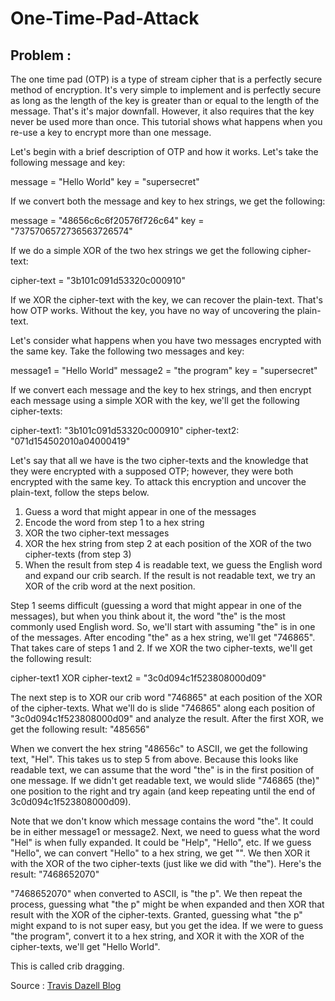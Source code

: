 # One-Time-Pad-Attack

## Problem : 
The one time pad (OTP) is a type of stream cipher that is a perfectly secure method of encryption. It's very simple to implement and is perfectly secure as long as the length of the key is greater than or equal to the length of the message. That's it's major downfall. However, it also requires that the key never be used more than once. This tutorial shows what happens when you re-use a key to encrypt more than one message.

Let's begin with a brief description of OTP and how it works. Let's take the following message and key:

message = "Hello World"
key = "supersecret"

If we convert both the message and key to hex strings, we get the following:

message = "48656c6c6f20576f726c64"
key = "7375706572736563726574"

If we do a simple XOR of the two hex strings we get the following cipher-text:

cipher-text = "3b101c091d53320c000910"

If we XOR the cipher-text with the key, we can recover the plain-text. That's how OTP works. Without the key, you have no way of uncovering the plain-text.

Let's consider what happens when you have two messages encrypted with the same key. Take the following two messages and key:

message1 = "Hello World"
message2 = "the program"
key = "supersecret"

If we convert each message and the key to hex strings, and then encrypt each message using a simple XOR with the key, we'll get the following cipher-texts:

cipher-text1: "3b101c091d53320c000910"
cipher-text2: "071d154502010a04000419"


Let's say that all we have is the two cipher-texts and the knowledge that they were encrypted with a supposed OTP; however, they were both encrypted with the same key. To attack this encryption and uncover the plain-text, follow the steps below.

   1) Guess a word that might appear in one of the messages
   2) Encode the word from step 1 to a hex string
   3) XOR the two cipher-text messages
   4) XOR the hex string from step 2 at each position of the XOR of the two cipher-texts (from step 3)
   5) When the result from step 4 is readable text, we guess the English word and expand our crib search.
        If the result is not readable text, we try an XOR of the crib word at the next position.


Step 1 seems difficult (guessing a word that might appear in one of the messages), but when you think about it, the word "the" is the most commonly used English word. So, we'll start with assuming "the" is in one of the messages. After encoding "the" as a hex string, we'll get "746865". That takes care of steps 1 and 2. If we XOR the two cipher-texts, we'll get the following result:

cipher-text1 XOR cipher-text2 = "3c0d094c1f523808000d09"

The next step is to XOR our crib word "746865" at each position of the XOR of the cipher-texts. What we'll do is slide "746865" along each position of "3c0d094c1f523808000d09" and analyze the result. After the first XOR, we get the following result:
"485656"

When we convert the hex string "48656c" to ASCII, we get the following text, "Hel". This takes us to step 5 from above. Because this looks like readable text, we can assume that the word "the" is in the first position of one message. If we didn't get readable text, we would slide "746865 (the)" one position to the right and try again (and keep repeating until the end of 3c0d094c1f523808000d09).

Note that we don't know which message contains the word "the". It could be in either message1 or message2. Next, we need to guess what the word "Hel" is when fully expanded. It could be "Help", "Hello", etc. If we guess "Hello", we can convert "Hello" to a hex string, we get "". We then XOR it with the XOR of the two cipher-texts (just like we did with "the"). Here's the result:
"7468652070"

"7468652070"  when converted to ASCII, is "the p". We then repeat the process, guessing what "the p" might be when expanded and then XOR that result with the XOR of the cipher-texts. Granted, guessing what "the p" might expand to is not super easy, but you get the idea. If we were to guess "the program", convert it to a hex string, and XOR it with the XOR of the cipher-texts, we'll get "Hello World".

This is called crib dragging.

Source : 
[Travis Dazell Blog](http://travisdazell.blogspot.com/2012/11/many-time-pad-attack-crib-drag.html)
